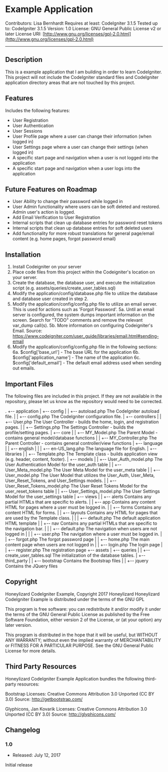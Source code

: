 # Example Application

Contributors: Lisa Bernhardt
Requires at least: CodeIgniter 3.1.5
Tested up to: CodeIgniter 3.1.5
Version: 1.0
License: GNU General Public License v2 or later
License URI: [http://www.gnu.org/licenses/gpl-2.0.html](http://www.gnu.org/licenses/gpl-2.0.html)

---

## Description

This is a example application that I am building in order to learn CodeIgniter.
This project will not include the CodeIgniter standard files and CodeIgniter
application directory areas that are not touched by this project.

## Features

Includes the following features:

* User Registration
* User Authentication
* User Sessions
* User Profile page where a user can change their information (when logged in)
* User Settings page where a user can change their settings (when logged in)
* A specific start page and navigation when a user is not logged into the application
* A specific start page and navigation when a user logs into the application

## Future Features on Roadmap

* User Ability to change their password while logged in
* User Admin functionality where users can be soft deleted and restored. Admin user's action is logged.
* Add Email Verification to User Registration
* Internal scripts that clean up database entries for password reset tokens
* Internal scripts that clean up database entries for soft deleted users
* Add functionality for more robust translations for general page/email content (e.g. home pages, forgot password email)

## Installation

1. Install Codeigniter on your server
2. Place code files from this project within the Codeigniter's location on your server.
3. Create the database, the database user, and execute the initialization script
(e.g. assets/queries/create_user_tables.sql)
4. Modify the application/config/database.php file to utilize the database and database user created in step 2.
5. Modify the application/config/config.php file to utilize an email server. This is used for actions such as
'Forgot Password'.
5a. Until an email server is configured, the system dumps important information on the screen.
Search for "TODO" comments and remove the relevant var_dump call(s).
5b. More information on configuring Codeigniter's Email.
Source: https://www.codeigniter.com/user_guide/libraries/email.html#sending-email
6. Modify the application/config/config.php file in the following sections:
6a. $config['base_url'] - The base URL for the application
6b. $config['application_name'] - The name of the application
6c. $config['default_email'] - The default email address used when sending out emails.

## Important Files

The following files are included in this project.
If they are not available in the repository, please let us know as the repository would need to be corrected.

.
+-- application
|   +-- config
|   |   +-- autoload.php                The CodeIgniter autoload file.
|   |   +-- config.php                  The CodeIgniter configuration file.
|   +-- controllers
|   |   +-- User.php                    The User Controller - builds the home, login, and registration pages.
|   |   +-- Settings.php                The Settings Controller - builds the profile/setting pages.
|   +-- core
|   |   +-- MY_Model.php                The Parent Model - contains general model/database functions
|   |   +-- MY_Controller.php           The Parent Controller - contains general controller/view functions
|   +-- language
|   |   +-- english
|   |   |   +--  en-US_lang.php         The language file for English.
|   +-- libraries
|   |   +-- Template.php                The Template class - builds application view (e.g. header, content, footer).
|   +-- models
|   |   +-- User_Auth_model.php         The User Authentication Model for the user_auth table
|   |   +-- User_Meta_model.php         The User Meta Model for the user_meta table
|   |   +-- User_model.php              The User Model that utilizes the User_Auth, User_Meta, User_Reset_Tokens,
                                        and User_Settings models.
|   |   +-- User_Reset_Tokens_model.php The User Reset Tokens Model for the user_reset_tokens table
|   |   +-- User_Settings_model.php     The User Settings Model for the user_settings table
|   +-- views
|   |   +-- alerts                      Contains any partial HTMLs that are specific to alerts.
|   |   +-- app                         Contains any content HTML for pages where a user must be logged in.
|   |   +-- forms                       Contains any content HTML for forms.
|   |   +-- layouts                     Contains any HTML for pages that are used by the Template class.
|   |   |   +-- default.php             The default application HTML template
|   |   +-- nav                         Contains any partial HTMLs that are specific to the navigation bar.
|   |   |   +-- default.php             The navigation when users are not logged in
|   |   |   +-- user.php                The navigation where a user must be logged in.
|   |   +-- forgot.php                  The forgot password page
|   |   +-- home.php                    The main content page when users are not logged in
|   |   +-- login.php                   The login page
|   |   +-- register.php                The registration page
+-- assets
|   +-- queries
|   |   +-- create_user_tables.sql      The initialization of the database tables.
|   +-- third_party
|   |   +-- bootstrap                   Contains the Bootstrap files
|   |   +-- jquery                      Contains the JQuery files

## Copyright

Honeylizard CodeIgniter Example, Copyright 2017 Honeylizard
Honeylizard CodeIgniter Example is distributed under the terms of the GNU GPL

This program is free software: you can redistribute it and/or modify
it under the terms of the GNU General Public License as published by
the Free Software Foundation, either version 2 of the License, or
(at your option) any later version.

This program is distributed in the hope that it will be useful,
but WITHOUT ANY WARRANTY; without even the implied warranty of
MERCHANTABILITY or FITNESS FOR A PARTICULAR PURPOSE. See the
GNU General Public License for more details.

## Third Party Resources

Honeylizard CodeIgniter Example Application bundles the 
following third-party resources:

Bootstrap
Licenses: Creative Commons Attribution 3.0 Unported (CC BY 3.0)
Source: http://getbootstrap.com/

Glyphicons, Jan Kovarik
Licenses: Creative Commons Attribution 3.0 Unported (CC BY 3.0)
Source: http://glyphicons.com/

## Changelog

### 1.0

* Released: July 12, 2017

Initial release
